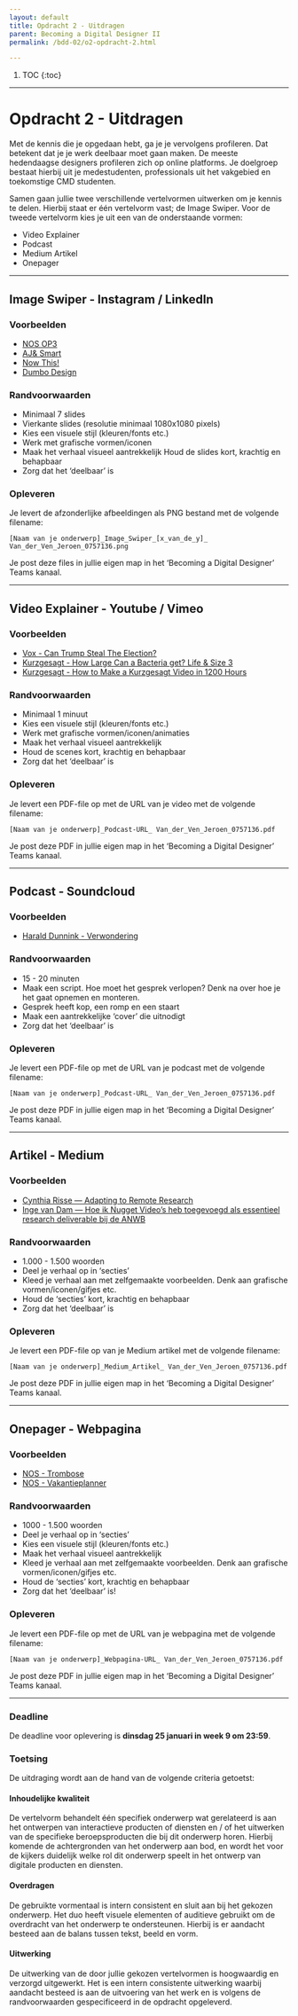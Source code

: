 ```yaml
---
layout: default
title: Opdracht 2 - Uitdragen
parent: Becoming a Digital Designer II
permalink: /bdd-02/o2-opdracht-2.html

---
```


1. TOC
{:toc}

---

# Opdracht 2 - Uitdragen

Met de kennis die je opgedaan hebt, ga je je vervolgens profileren. Dat betekent dat je je werk deelbaar moet gaan maken. De meeste hedendaagse designers profileren zich op online platforms. Je doelgroep bestaat hierbij uit je medestudenten, professionals uit het vakgebied en toekomstige CMD studenten.

Samen gaan jullie twee verschillende vertelvormen uitwerken om je kennis te delen. Hierbij staat er één vertelvorm vast; de Image Swiper. Voor de tweede vertelvorm kies je uit een van de onderstaande vormen:
- Video Explainer
- Podcast
- Medium Artikel
- Onepager

---

## Image Swiper - Instagram / LinkedIn

### Voorbeelden
- [NOS OP3](https://www.instagram.com/nosop3/)
- [AJ& Smart](https://www.instagram.com/ajsmartdesign/)
- [Now This!](https://www.instagram.com/nowthisnews/?hl=en)
- [Dumbo Design](https://www.instagram.com/dumbo.design/)

### Randvoorwaarden
- Minimaal 7 slides
- Vierkante slides (resolutie minimaal 1080x1080 pixels)
- Kies een visuele stijl (kleuren/fonts etc.)
- Werk met grafische vormen/iconen
- Maak het verhaal visueel aantrekkelijk Houd de slides kort, krachtig en behapbaar
- Zorg dat het ‘deelbaar’ is

### Opleveren 

Je levert de afzonderlijke afbeeldingen als PNG bestand met de volgende filename:

`[Naam van je onderwerp]_Image_Swiper_[x_van_de_y]_ Van_der_Ven_Jeroen_0757136.png`

Je post deze files in jullie eigen map in het ‘Becoming a Digital Designer’ Teams kanaal.

---

## Video Explainer - Youtube / Vimeo

### Voorbeelden
- [Vox - Can Trump Steal The Election?](https://www.youtube.com/watch?v=4Rnb0j-bNmM)
- [Kurzgesagt - How Large Can a Bacteria get? Life & Size 3](https://www.youtube.com/watch?v=E1KkQrFEl2I)
- [Kurzgesagt - How to Make a Kurzgesagt Video in 1200 Hours](https://www.youtube.com/watch?v=uFk0mgljtns)

### Randvoorwaarden
- Minimaal 1 minuut
- Kies een visuele stijl (kleuren/fonts etc.)
- Werk met grafische vormen/iconen/animaties
- Maak het verhaal visueel aantrekkelijk
- Houd de scenes kort, krachtig en behapbaar
- Zorg dat het ‘deelbaar’ is

### Opleveren 
Je levert een PDF-file op met de URL van je video met de volgende filename:

`[Naam van je onderwerp]_Podcast-URL_ Van_der_Ven_Jeroen_0757136.pdf`

Je post deze PDF in jullie eigen map in het ‘Becoming a Digital Designer’ Teams kanaal.

---

## Podcast - Soundcloud 

### Voorbeelden
- [Harald Dunnink - Verwondering](https://www.verwondering.com/)

### Randvoorwaarden
- 15 - 20 minuten
- Maak een script. Hoe moet het gesprek verlopen? Denk na over hoe je het gaat opnemen en monteren.
- Gesprek heeft kop, een romp en een staart
- Maak een aantrekkelijke ‘cover’ die uitnodigt
- Zorg dat het ‘deelbaar’ is

### Opleveren 
Je levert een PDF-file op met de URL van je podcast met de volgende filename:

`[Naam van je onderwerp]_Podcast-URL_ Van_der_Ven_Jeroen_0757136.pdf`

Je post deze PDF in jullie eigen map in het ‘Becoming a Digital Designer’ Teams kanaal.

---

## Artikel - Medium

### Voorbeelden
- [Cynthia Risse — Adapting to Remote Research](https://uxdesign.cc/adapting-to-remote-research-fa84b13bc9ab)
- [Inge van Dam — Hoe ik Nugget Video’s heb toegevoegd als essentieel research deliverable bij de ANWB](https://medium.com/@inge_75566/hoe-ik-nugget-videos-heb-toegevoegd-als-essenti%C3%ABle-research-deliverable-bij-de-anwb-8a6d864c2739)

### Randvoorwaarden
- 1.000 - 1.500 woorden
- Deel je verhaal op in ‘secties’
- Kleed je verhaal aan met zelfgemaakte voorbeelden. Denk aan grafische vormen/iconen/gifjes etc.
- Houd de ‘secties’ kort, krachtig en behapbaar
- Zorg dat het ‘deelbaar’ is

### Opleveren 
Je levert een PDF-file op van je Medium artikel met de volgende filename:

`[Naam van je onderwerp]_Medium_Artikel_ Van_der_Ven_Jeroen_0757136.pdf`

Je post deze PDF in jullie eigen map in het ‘Becoming a Digital Designer’ Teams kanaal.

---

## Onepager - Webpagina

### Voorbeelden
- [NOS - Trombose](https://app.nos.nl/op3/scrollytell/#/trombose)
- [NOS - Vakantieplanner](https://app.nos.nl/op3/vakantieplanner/)

### Randvoorwaarden
- 1000 - 1.500 woorden
- Deel je verhaal op in ‘secties’
- Kies een visuele stijl (kleuren/fonts etc.)
- Maak het verhaal visueel aantrekkelijk
- Kleed je verhaal aan met zelfgemaakte voorbeelden. Denk aan grafische vormen/iconen/gifjes etc.
- Houd de ‘secties’ kort, krachtig en behapbaar
- Zorg dat het ‘deelbaar’ is!

### Opleveren 
Je levert een PDF-file op met de URL van je webpagina met de volgende filename:

`[Naam van je onderwerp]_Webpagina-URL_ Van_der_Ven_Jeroen_0757136.pdf`

Je post deze PDF in jullie eigen map in het ‘Becoming a Digital Designer’ Teams kanaal.

---

### Deadline
De deadline voor oplevering is **dinsdag 25 januari in week 9 om 23:59**.

### Toetsing
De uitdraging wordt aan de hand van de volgende criteria getoetst: 

#### Inhoudelijke kwaliteit
De vertelvorm behandelt één specifiek onderwerp wat gerelateerd is aan het ontwerpen van interactieve producten of diensten en / of het uitwerken van de specifieke beroepsproducten die bij dit onderwerp horen. Hierbij komende de achtergronden van het onderwerp aan bod, en wordt het voor de kijkers duidelijk welke rol dit onderwerp speelt in het ontwerp van digitale producten en diensten.

#### Overdragen
De gebruikte vormentaal is intern consistent en sluit aan bij het gekozen onderwerp. Het duo heeft visuele elementen of auditieve gebruikt om de overdracht van het onderwerp te ondersteunen. Hierbij is er aandacht besteed aan de balans tussen tekst, beeld en vorm.

#### Uitwerking
De uitwerking van de door jullie gekozen vertelvormen is hoogwaardig en verzorgd uitgewerkt. Het is een intern consistente uitwerking waarbij aandacht besteed is aan de uitvoering van het werk en is volgens de randvoorwaarden gespecificeerd in de opdracht opgeleverd.
